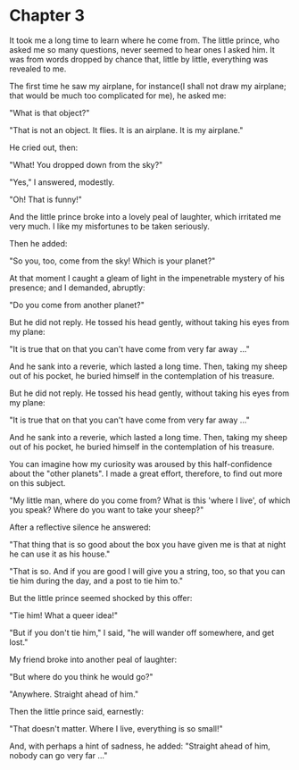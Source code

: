 # Chapter 3

It took me a long time to learn where he come from. The little prince, who asked me so many questions, never seemed to hear ones I asked him. It was from words dropped by chance that, little by little, everything was revealed to me.

The first time he saw my airplane, for instance(I shall not draw my airplane; that would be much too complicated for me), he asked me:

"What is that object?"

"That is not an object. It flies. It is an airplane. It is my airplane."

He cried out, then: 

"What! You dropped down from the sky?"

"Yes," I answered, modestly.

"Oh! That is funny!"

And the little prince broke into a lovely peal of laughter, which irritated me very much. I like my misfortunes to be taken seriously.

Then he added:

"So you, too, come from the sky! Which is your planet?"

At that moment I caught a gleam of light in the impenetrable mystery of his presence; and I demanded, abruptly:

"Do you come from another planet?"

But he did not reply. He tossed his head gently, without taking his eyes from my plane:

"It is true that on that you can't have come from very far away ..."

And he sank into a reverie, which lasted a long time. Then, taking my sheep out of his pocket, he buried himself in the contemplation of his treasure.

But he did not reply. He tossed his head gently, without taking his eyes from my plane:

"It is true that on that you can't have come from very far away ..."

And he sank into a reverie, which lasted a long time. Then, taking my sheep out of his pocket, he buried himself in the contemplation of his treasure.

You can imagine how my curiosity was aroused by this half-confidence about the "other planets". I made a great effort, therefore, to find out more on this subject.

"My little man, where do you come from? What is this 'where I live', of which  you speak? Where do you want to take your sheep?"

After a reflective silence he answered:

"That thing that is so good about the box you have given me is that at night he can use it as his house."

"That is so. And if you are good I will give you a string, too, so that you can tie him during the day, and a post to tie him to."

But the little prince seemed shocked by this offer:

"Tie him! What a queer idea!"

"But if you don't tie him," I said, "he will wander off somewhere, and get lost."

My friend broke into another peal of laughter:

"But where do you think he would go?"

"Anywhere. Straight ahead of him."

Then the little prince said, earnestly:

"That doesn't matter. Where I live, everything is so small!"

And, with perhaps a hint of sadness, he added: "Straight ahead of him, nobody can go very far ..."

